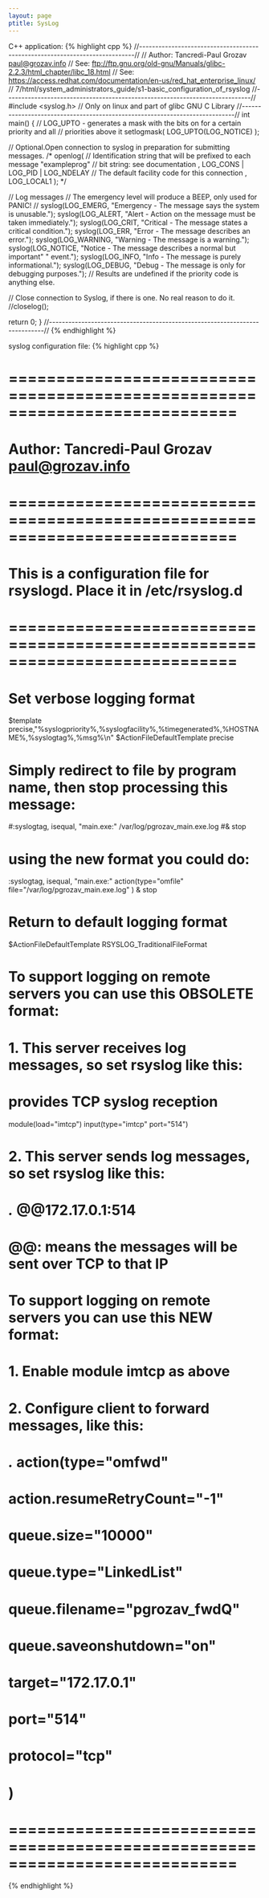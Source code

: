 ```yaml
---
layout: page
ptitle: SysLog
---
```


C++ application:
{% highlight cpp %}
//----------------------------------------------------------------------------//
// Author: Tancredi-Paul Grozav <paul@grozav.info>
// See: ftp://ftp.gnu.org/old-gnu/Manuals/glibc-2.2.3/html_chapter/libc_18.html
// See: https://access.redhat.com/documentation/en-us/red_hat_enterprise_linux/
//   7/html/system_administrators_guide/s1-basic_configuration_of_rsyslog
//----------------------------------------------------------------------------//
#include <syslog.h> // Only on linux and part of glibc GNU C Library
//----------------------------------------------------------------------------//
int main()
{
  // LOG_UPTO - generates a mask with the bits on for a certain priority and all
  // priorities above it
  setlogmask( LOG_UPTO(LOG_NOTICE) );

  // Optional.Open connection to syslog in preparation for submitting messages.
/*  openlog(
    // Identification string that will be prefixed to each message
    "exampleprog"
    // bit string: see documentation
    , LOG_CONS | LOG_PID | LOG_NDELAY
    // The default facility code for this connection
    , LOG_LOCAL1
  );
*/

  // Log messages
  // The emergency level will produce a BEEP, only used for PANIC!
//  syslog(LOG_EMERG, "Emergency - The message says the system is unusable.");
  syslog(LOG_ALERT, "Alert - Action on the message must be taken immediately.");
  syslog(LOG_CRIT, "Critical - The message states a critical condition.");
  syslog(LOG_ERR, "Error - The message describes an error.");
  syslog(LOG_WARNING, "Warning - The message is a warning.");
  syslog(LOG_NOTICE, "Notice - The message describes a normal but important"
    " event.");
  syslog(LOG_INFO, "Info - The message is purely informational.");
  syslog(LOG_DEBUG, "Debug - The message is only for debugging purposes.");
  // Results are undefined if the priority code is anything else.

  // Close connection to Syslog, if there is one. No real reason to do it.
  //closelog();

  return 0;
}
//----------------------------------------------------------------------------//
{% endhighlight %}

syslog configuration file:
{% highlight cpp %}
# ============================================================================ #
# Author: Tancredi-Paul Grozav <paul@grozav.info>
# ============================================================================ #
# This is a configuration file for rsyslogd. Place it in /etc/rsyslog.d
# ============================================================================ #
# Set verbose logging format
$template precise,"%syslogpriority%,%syslogfacility%,%timegenerated%,%HOSTNAME%,%syslogtag%,%msg%\n"
$ActionFileDefaultTemplate precise

# Simply redirect to file by program name, then stop processing this message:
#:syslogtag, isequal, "main.exe:"    /var/log/pgrozav_main.exe.log
#& stop

# using the new format you could do:
:syslogtag, isequal, "main.exe:" action(type="omfile"
  file="/var/log/pgrozav_main.exe.log"
) & stop

# Return to default logging format
$ActionFileDefaultTemplate RSYSLOG_TraditionalFileFormat


# To support logging on remote servers you can use this OBSOLETE format:
# 1. This server receives log messages, so set rsyslog like this:
# provides TCP syslog reception
module(load="imtcp")
input(type="imtcp" port="514")
# 2. This server sends log messages, so set rsyslog like this:
# *.* @@172.17.0.1:514
# @@<IP>:<PORT> means the messages will be sent over TCP to that IP

# To support logging on remote servers you can use this NEW format:
# 1. Enable module imtcp as above
# 2. Configure client to forward messages, like this:
# *.* action(type="omfwd"
#      action.resumeRetryCount="-1"
#      queue.size="10000"
#      queue.type="LinkedList"
#      queue.filename="pgrozav_fwdQ"
#      queue.saveonshutdown="on"
#      target="172.17.0.1"
#      port="514"
#      protocol="tcp"
#    )
# ============================================================================ #
{% endhighlight %}

